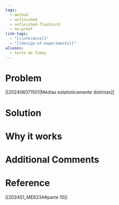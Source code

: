 ```yaml
---
tags:
  - method
  - unfinished
  - unfinished-flashcard
  - no-proof
link-tags:
  - "[[inference]]"
  - "[[design-of-experiments]]"
aliases:
  - teste de Tukey
---
```

# Problem
[[202406071501|Médias estatisticamente distintas]] 

# Solution


# Why it works


# Additional Comments


# Reference
[[2024S1_ME623A#parte 10]]




